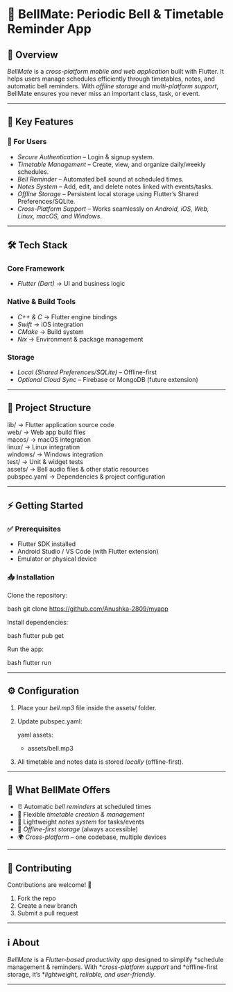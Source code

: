 # 📱 BellMate: Periodic Bell & Timetable Reminder App

## 🔹 Overview

*BellMate* is a *cross-platform mobile and web application* built with Flutter. It helps users manage schedules efficiently through timetables, notes, and automatic bell reminders. With *offline storage* and *multi-platform support*, BellMate ensures you never miss an important class, task, or event.

---

## 🚀 Key Features

### 👤 For Users

* *Secure Authentication* – Login & signup system.
* *Timetable Management* – Create, view, and organize daily/weekly schedules.
* *Bell Reminder* – Automated bell sound at scheduled times.
* *Notes System* – Add, edit, and delete notes linked with events/tasks.
* *Offline Storage* – Persistent local storage using Flutter’s Shared Preferences/SQLite.
* *Cross-Platform Support* – Works seamlessly on *Android, iOS, Web, Linux, macOS, and Windows*.

---

## 🛠 Tech Stack

### Core Framework

* *Flutter (Dart)* → UI and business logic

### Native & Build Tools

* *C++ & C* → Flutter engine bindings
* *Swift* → iOS integration
* *CMake* → Build system
* *Nix* → Environment & package management

### Storage

* *Local (Shared Preferences/SQLite)* – Offline-first
* *Optional Cloud Sync* – Firebase or MongoDB (future extension)

---

## 📂 Project Structure


lib/         → Flutter application source code  
web/         → Web app build files  
macos/       → macOS integration  
linux/       → Linux integration  
windows/     → Windows integration  
test/        → Unit & widget tests  
assets/      → Bell audio files & other static resources  
pubspec.yaml → Dependencies & project configuration  


---

## ⚡ Getting Started

### ✅ Prerequisites

* Flutter SDK installed
* Android Studio / VS Code (with Flutter extension)
* Emulator or physical device

### 📥 Installation

Clone the repository:

bash
git clone https://github.com/Anushka-2809/myapp


Install dependencies:

bash
flutter pub get


Run the app:

bash
flutter run


---

## ⚙ Configuration

1. Place your *bell.mp3* file inside the assets/ folder.
2. Update pubspec.yaml:

   yaml
   assets:
     - assets/bell.mp3
   
3. All timetable and notes data is stored *locally* (offline-first).

---

## 🎯 What BellMate Offers

* ⏰ Automatic *bell reminders* at scheduled times
* 📅 Flexible *timetable creation & management*
* 📝 Lightweight *notes system* for tasks/events
* 💾 *Offline-first storage* (always accessible)
* 🌍 *Cross-platform* – one codebase, multiple devices

---

## 🤝 Contributing

Contributions are welcome! 🚀

1. Fork the repo
2. Create a new branch
3. Submit a pull request

---

## ℹ About

*BellMate* is a *Flutter-based productivity app* designed to simplify *schedule management & reminders. With **cross-platform support* and *offline-first storage, it’s **lightweight, reliable, and user-friendly*.

---
